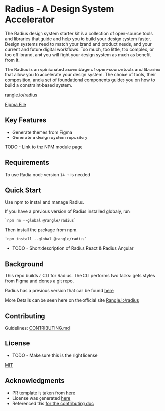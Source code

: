 # Radius - A Design System Accelerator #

The Radius design system starter kit is a collection of open-source tools and libraries that guide and help you to build your design system faster. Design systems need to match your brand and product needs, and your current and future digital workflows. Too much, too little, too complex, or too off-brand, and you will fight your design system as much as benefit from it.

The Radius is an opinionated assemblage of open-source tools and libraries that allow you to accelerate your design system. The choice of tools, their composition, and a set of foundational components guides you on how to build a constraint-based system.

[rangle.io/radius](https://rangle.io/radius)

[Figma File](https://www.figma.com/file/RqENxZWAzGiEWM7COch1Sc/Radius-Design-Kit)

## Key Features ##

- Generate themes from Figma
- Generate a design system repository

TODO - Link to the NPM module page

## Requirements ##

To use Radia node version `14 +` is needed

## Quick Start ##

Use npm to install and manage Radius.

If you have a previous version of Radius installed globaly, run

    `npm rm --global @rangle/radius`

Then install the package from npm.

    `npm install --global @rangle/radius`

- TODO - Short description of Radius React & Radius Angular

## Background ##

This repo builds a CLI for Radius. The CLI performs two tasks: gets styles from Figma and clones a git repo.

Radius has a previous version that can be found [here](https://github.com/rangle/radius)

More Details can be seen here on the official site [Rangle.io/radius](https://rangle.io/radius/)

## Contributing ##

Guidelines: [CONTRIBUTING.md](./CONTRIBUTING.md)  

## License ##

- TODO - Make sure this is the right license

[MIT](./LICENSE)

## Acknowledgments ##

- PR template is taken from [here](https://embeddedartistry.com/blog/2017/08/04/a-github-pull-request-template-for-your-projects/)
- License was generated [here](https://choosealicense.com/licenses/mit/)
- Referenced this [for the contributing doc](https://gist.github.com/briandk/3d2e8b3ec8daf5a27a62)
